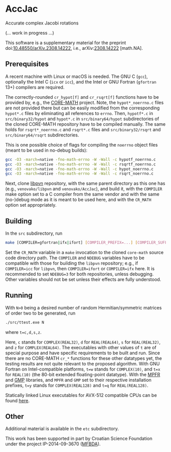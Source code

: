 # AccJac
Accurate complex Jacobi rotations

(... work in progress ...)

This software is a supplementary material for the preprint
doi:[10.48550/arXiv.2308.14222](https://doi.org/10.48550/arXiv.2308.14222 "Accurate complex Jacobi rotations"),
i.e., arXiv:[2308.14222](https://arxiv.org/abs/2308.14222 "Accurate complex Jacobi rotations") \[math.NA\].

## Prerequisites

A recent machine with Linux or macOS is needed.
The GNU C (`gcc`), optionally the Intel C (`icx` or `icc`), and the Intel or GNU Fortran (`gfortran` 13+) compilers are required.

The correctly-rounded `cr_hypot[f]` and `cr_rsqrt[f]` functions have to be provided by, e.g., the [CORE-MATH](https://core-math.gitlabpages.inria.fr) project.
Note, the `hypot*_noerrno.c` files are not provided there but can be easily modified from the corresponding `hypot*.c` files by eliminating all references to `errno`.
Then, `hypotf*.c` in `src/binary32/hypot` and `hypot*.c` in `src/binary64/hypot` subdirectories of the cloned CORE-MATH repository have to be compiled manually.
The same holds for `rsqrt*_noerrno.c` and `rsqrt*.c` files and `src/binary32/rsqrt` and `src/binary64/rsqrt` subdirectories.

This is one possible choice of flags for compiling the `noerrno` object files (meant to be used in no-debug builds):
```bash
gcc -O3 -march=native -fno-math-errno -W -Wall -c hypotf_noerrno.c
gcc -O3 -march=native -fno-math-errno -W -Wall -c rsqrtf_noerrno.c
gcc -O3 -march=native -fno-math-errno -W -Wall -c hypot_noerrno.c
gcc -O3 -march=native -fno-math-errno -W -Wall -c rsqrt_noerrno.c
```

Next, clone [libpvn](https://github.com/venovako/libpvn) repository, with the same parent directory as this one has (e.g., `venovako/libpvn` and `venovako/AccJac`), and build it, with the `COMPILER` make option set to a C compiler from the same vendor and with the same (no-)debug mode as it is meant to be used here, and with the `CR_MATH` option set appropriately.

## Building

In the `src` subdirectory, run
```bash
make [COMPILER=gfortran|ifx|ifort] [COMPILER_PREFIX=...] [COMPILER_SUFFIX=...] [ABI=lp64|ilp64] [NDEBUG=optimization_level] [CR_MATH=dir] [MKL=...] [MPFR=...] [GMP=...] [all|help|clean]
```

Set the `CR_MATH` variable in a `make` invocation to the cloned `core-math` source code directory path.
The `COMPILER` and `NDEBUG` variables have to be compatible with those for building the `libpvn` repository; e.g., if `COMPILER=icc` for `libpvn`, then `COMPILER=ifort` or `COMPILER=ifx` here.
It is recommended to set `NDEBUG=3` for both repositories, unless debugging.
Other variables should not be set unless their effects are fully understood.

## Running

With `N>0` being a desired number of random Hermitian/symmetric matrices of order two to be generated, run
```bash
./src/ttest.exe N
```
where `t=c,d,s,z`.

Here, `c` stands for `COMPLEX(REAL32)`, `d` for `REAL(REAL64)`, `s` for `REAL(REAL32)`, and `z` for `COMPLEX(REAL64)`.
The executables with other values of `t` are of special purpose and have specific requirements to be built and run.
Since there are no CORE-MATH `cr_*` functions for these other datatypes yet, the testing results are not quite relevant to the proposed algorithm.
With GNU Fortran on Intel-compatible platforms, `t=w` stands for `COMPLEX(10)`, and `t=x` for `REAL(10)` (the 80-bit extended floating-point datatype).
With the [MPFR](https://www.mpfr.org) and [GMP](https://gmplib.org) libraries, and `MPFR` and `GMP` set to their respective installation prefixes, `t=y` stands for `COMPLEX(REAL128)` and `t=q` for `REAL(REAL128)`.

Statically linked Linux executables for AVX-512 compatible CPUs can be found [here](https://venovako.eu/bin/AccJac.tar.xz).

## Other

Additional material is available in the `etc` subdirectory.

This work has been supported in part by Croatian Science Foundation under the project IP-2014-09-3670 ([MFBDA](https://web.math.pmf.unizg.hr/mfbda/)).
